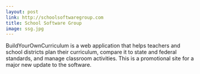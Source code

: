 ```yaml
---
layout: post
link: http://schoolsoftwaregroup.com
title: School Software Group
image: ssg.jpg
---
```


BuildYourOwnCurriculum is a web application that helps teachers and school districts plan their curriculum, compare it to state and federal standards, and manage classroom activities. This is a promotional site for a major new update to the software.